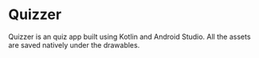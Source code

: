 # Quizzer
Quizzer is an quiz app built using Kotlin and Android Studio.
All the assets are saved natively under the drawables.
